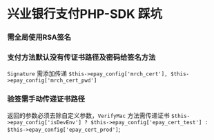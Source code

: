 # 兴业银行支付PHP-SDK 踩坑

### 需全局使用RSA签名

### 支付方法默认没有传证书路径及密码给签名方法

 `Signature` 需添加传递 `$this->epay_config['mrch_cert'], $this->epay_config['mrch_cert_pwd']`

### 验签需手动传递证书路径

返回的参数必须去除自定义参数，`VerifyMac` 方法需传递证书 `$this->epay_config['isDevEnv'] ? $this->epay_config['epay_cert_test'] : $this->epay_config['epay_cert_prod']`;

